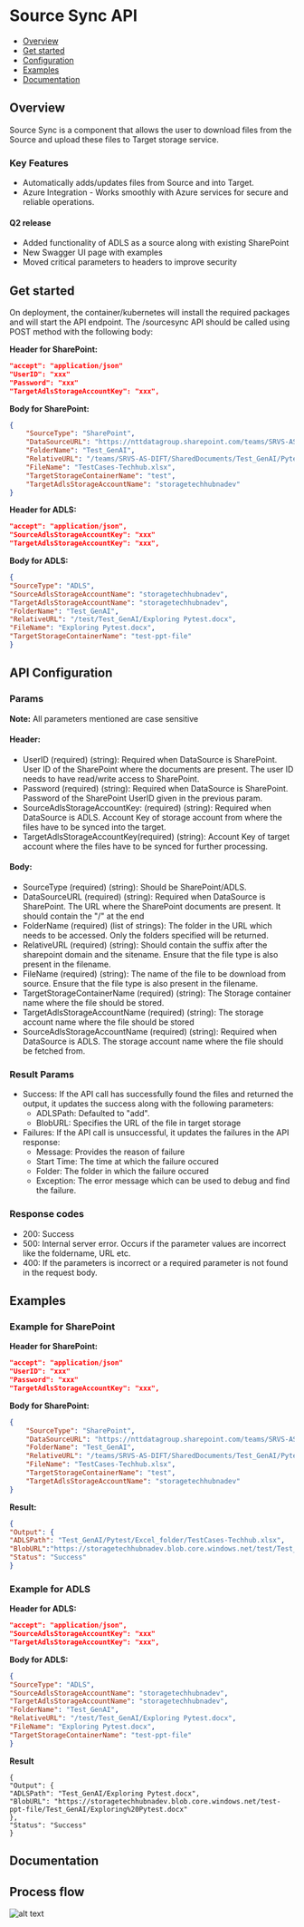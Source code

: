 # Source Sync API
- [Overview](#overview)
- [Get started](#get-started)
- [Configuration](#api-configuration)
- [Examples](#examples)
- [Documentation](#documentation)


## Overview
Source Sync is a component that allows the user to download files from the Source and upload these files to Target storage service.

### Key Features
-   Automatically adds/updates files from Source and into Target.
-   Azure Integration - Works smoothly with Azure services for secure and reliable operations.

#### Q2 release

 - Added functionality of ADLS as a source along with existing SharePoint
 - New Swagger UI page with examples
 - Moved critical parameters to headers to improve security

## Get started
On deployment, the container/kubernetes will install the required packages and will start the API endpoint. The /sourcesync API should be called using POST method with the following body:

**Header for SharePoint:**
```json
"accept": "application/json"
"UserID": "xxx"
"Password": "xxx"
"TargetAdlsStorageAccountKey": "xxx",
```

**Body for SharePoint:**
```json
{
	"SourceType": "SharePoint",
	"DataSourceURL": "https://nttdatagroup.sharepoint.com/teams/SRVS-AS-DIFT/",
	"FolderName": "Test_GenAI",
	"RelativeURL": "/teams/SRVS-AS-DIFT/SharedDocuments/Test_GenAI/Pytest/Excel_folder/TestCases-Techhub.xlsx",
	"FileName": "TestCases-Techhub.xlsx",
	"TargetStorageContainerName": "test",
	"TargetAdlsStorageAccountName": "storagetechhubnadev"
}
```
**Header for ADLS:**
```json
"accept": "application/json",
"SourceAdlsStorageAccountKey": "xxx"
"TargetAdlsStorageAccountKey": "xxx",
```

**Body for ADLS:**
```json
{
"SourceType": "ADLS",
"SourceAdlsStorageAccountName": "storagetechhubnadev",
"TargetAdlsStorageAccountName": "storagetechhubnadev",
"FolderName": "Test_GenAI",
"RelativeURL": "/test/Test_GenAI/Exploring Pytest.docx",
"FileName": "Exploring Pytest.docx",
"TargetStorageContainerName": "test-ppt-file"
}

```

## API Configuration

### Params
**Note:** All parameters mentioned are case sensitive
#### Header: 
- UserID (required) (string): Required when DataSource is SharePoint. User ID of the SharePoint where the documents are present. The user ID needs to have read/write access to SharePoint.
- Password (required) (string): Required when DataSource is SharePoint. Password of the SharePoint UserID given in the previous param.
- SourceAdlsStorageAccountKey: (required) (string): Required when DataSource is ADLS. Account Key of storage account from where the files have to be synced into the target.
- TargetAdlsStorageAccountKey(required) (string): Account Key of target account where the files have to be synced for further processing.
#### Body: 
- SourceType (required) (string): Should be SharePoint/ADLS. 
-   DataSourceURL (required) (string): Required when DataSource is SharePoint.  The URL where the SharePoint documents are present. It should contain the "/" at the end
-   FolderName (required) (list of strings): The folder in the URL which needs to be accessed. Only the folders specified will be returned.
-   RelativeURL (required) (string): Should contain the suffix after the sharepoint domain and the sitename. Ensure that the file type is also present in the filename.
-   FileName (required) (string): The name of the file to be download from source. Ensure that the file type is also present in the filename.
- TargetStorageContainerName (required) (string): The Storage container name where the file should be stored.
- TargetAdlsStorageAccountName (required) (string): The storage account name where the file should be stored
- SourceAdlsStorageAccountName (required) (string): Required when DataSource is  ADLS.  The storage account name where the file should be fetched from.



### Result Params
-   Success: If the API call has successfully found the files and returned the output, it updates the success along with the following parameters: 
    -   ADLSPath: Defaulted to "add".
    -   BlobURL: Specifies the URL of the file in target storage
-   Failures: If the API call is unsuccessful, it updates the failures in the API response:
    -   Message: Provides the reason of failure
    -   Start Time: The time at which the failure occured
    -   Folder: The folder in which the failure occured
    -   Exception: The error message which can be used to debug and find the failure.



### Response codes
-   200: Success
-   500: Internal server error. Occurs if the parameter values are incorrect like the foldername, URL etc.
-   400: If the parameters is incorrect or a required parameter is not found in the request body. 

## Examples

### Example for SharePoint

**Header for SharePoint:**
```json
"accept": "application/json"
"UserID": "xxx"
"Password": "xxx"
"TargetAdlsStorageAccountKey": "xxx",
```

**Body for SharePoint:**
```json
{
	"SourceType": "SharePoint",
	"DataSourceURL": "https://nttdatagroup.sharepoint.com/teams/SRVS-AS-DIFT/",
	"FolderName": "Test_GenAI",
	"RelativeURL": "/teams/SRVS-AS-DIFT/SharedDocuments/Test_GenAI/Pytest/Excel_folder/TestCases-Techhub.xlsx",
	"FileName": "TestCases-Techhub.xlsx",
	"TargetStorageContainerName": "test",
	"TargetAdlsStorageAccountName": "storagetechhubnadev"
}
```

**Result:**
```json
{  
"Output": {  
"ADLSPath": "Test_GenAI/Pytest/Excel_folder/TestCases-Techhub.xlsx",  
"BlobURL":"https://storagetechhubnadev.blob.core.windows.net/test/Test_GenAI/TestCases-Techhub.xlsx",  
"Status": "Success"  
}
```
### Example for ADLS
**Header for ADLS:**
```json
"accept": "application/json",
"SourceAdlsStorageAccountKey": "xxx"
"TargetAdlsStorageAccountKey": "xxx",
```

**Body for ADLS:**
```json
{
"SourceType": "ADLS",
"SourceAdlsStorageAccountName": "storagetechhubnadev",
"TargetAdlsStorageAccountName": "storagetechhubnadev",
"FolderName": "Test_GenAI",
"RelativeURL": "/test/Test_GenAI/Exploring Pytest.docx",
"FileName": "Exploring Pytest.docx",
"TargetStorageContainerName": "test-ppt-file"
}
```

**Result**
```
{  
"Output": {  
"ADLSPath": "Test_GenAI/Exploring Pytest.docx",  
"BlobURL": "https://storagetechhubnadev.blob.core.windows.net/test-ppt-file/Test_GenAI/Exploring%20Pytest.docx" 
},  
"Status": "Success"  
}
```

## Documentation

## Process flow
![alt text](<https://satechhubdevjapaneast001.blob.core.windows.net/workflows/SourceSync.jpg>)
